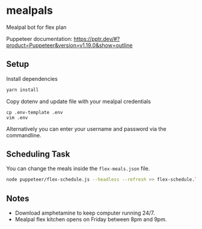 # mealpals
Mealpal bot for flex plan

Puppeteer documentation:
https://pptr.dev/#?product=Puppeteer&version=v1.19.0&show=outline

## Setup

Install dependencies
```sh
yarn install
```

Copy dotenv and update file with your mealpal credentials
```
cp .env-template .env
vim .env
```

Alternatively you can enter your username and password via the commandline.


## Scheduling Task
You can change the meals inside the `flex-meals.json` file.

```sh
node puppeteer/flex-schedule.js --headless --refresh >> flex-schedule.log 2>&1
```

## Notes

- Download amphetamine to keep computer running 24/7.
- Mealpal flex kitchen opens on Friday between 8pm and 9pm.
